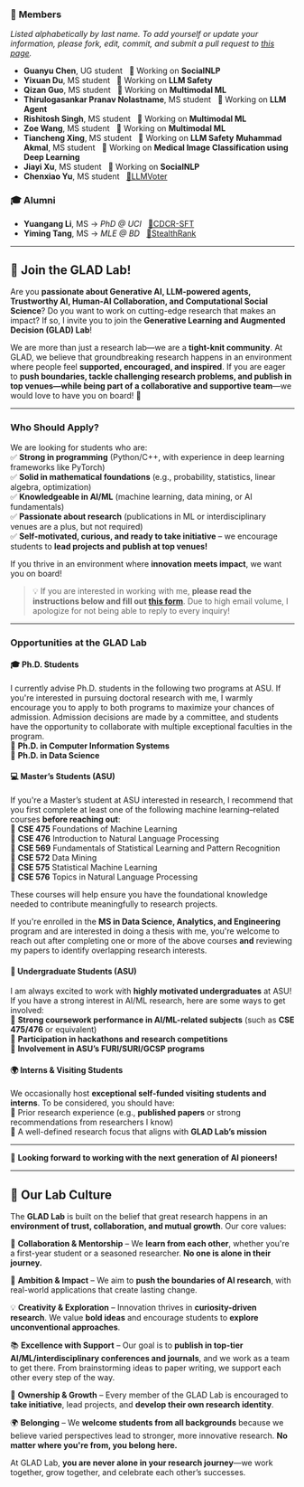 ### 👥 **Members**
*Listed alphabetically by last name. To add yourself or update your information, please fork, edit, commit, and submit a pull request to [this page](https://github.com/xiyanghu/xiyanghu.github.io/blob/main/_pages/joinus.md).*

- **Guanyu Chen**, UG student
  &nbsp;&nbsp;🔬 Working on **SocialNLP**
- **Yixuan Du**, MS student
  &nbsp;&nbsp;🔬 Working on **LLM Safety**
- **Qizan Guo**, MS student
  &nbsp;&nbsp;🔬 Working on **Multimodal ML**
- **Thirulogasankar Pranav Nolastname**, MS student
  &nbsp;&nbsp;🔬 Working on **LLM Agent**
- **Rishitosh Singh**, MS student
  &nbsp;&nbsp;🔬 Working on **Multimodal ML**
- **Zoe Wang**, MS student
  &nbsp;&nbsp;🔬 Working on **Multimodal ML**
- **Tiancheng Xing**, MS student
  &nbsp;&nbsp;🔬 Working on **LLM Safety**
   **Muhammad Akmal**, MS student
  &nbsp;&nbsp;🔬 Working on **Medical Image Classification using Deep Learning**
- **Jiayi Xu**, MS student
  &nbsp;&nbsp;🔬 Working on **SocialNLP**
- **Chenxiao Yu**, MS student
  &nbsp;&nbsp;[📄LLMVoter](https://arxiv.org/abs/2412.15291)

### 🎓 **Alumni**

- **Yuangang Li**, MS → *PhD @ UCI*
  &nbsp;&nbsp;[📄CDCR-SFT](https://arxiv.org/abs/2508.12495)
- **Yiming Tang**, MS → *MLE @ BD*
  &nbsp;&nbsp;[📄StealthRank](https://arxiv.org/abs/2504.05804)

---

## **🚀 Join the GLAD Lab!**  

Are you **passionate about Generative AI, LLM-powered agents, Trustworthy AI, Human-AI Collaboration, and Computational Social Science**? Do you want to work on cutting-edge research that makes an impact? If so, I invite you to join the **Generative Learning and Augmented Decision (GLAD) Lab**! 

We are more than just a research lab—we are a **tight-knit community**. At GLAD, we believe that groundbreaking research happens in an environment where people feel **supported, encouraged, and inspired**. If you are eager to **push boundaries, tackle challenging research problems, and publish in top venues—while being part of a collaborative and supportive team**—we would love to have you on board! 🚀

---

### **Who Should Apply?**  
We are looking for students who are:  
✅ **Strong in programming** (Python/C++, with experience in deep learning frameworks like PyTorch)  
✅ **Solid in mathematical foundations** (e.g., probability, statistics, linear algebra, optimization)  
✅ **Knowledgeable in AI/ML** (machine learning, data mining, or AI fundamentals)  
✅ **Passionate about research** (publications in ML or interdisciplinary venues are a plus, but not required)  
✅ **Self-motivated, curious, and ready to take initiative** – we encourage students to **lead projects and publish at top venues!**  

If you thrive in an environment where **innovation meets impact**, we want you on board!

> 💡 If you are interested in working with me, **please read the instructions below and fill out [this form](https://docs.google.com/forms/d/e/1FAIpQLSfK49daEc5MPc5WeE4NyvH73lihwTPay40cbExpYnIpW8LfzA/viewform?usp=dialog)**. Due to high email volume, I apologize for not being able to reply to every inquiry! 
 

---

### **Opportunities at the GLAD Lab**  

#### 🎓 **Ph.D. Students**  
I currently advise Ph.D. students in the following two programs at ASU. If you're interested in pursuing doctoral research with me, I warmly encourage you to apply to both programs to maximize your chances of admission. Admission decisions are made by a committee, and students have the opportunity to collaborate with multiple exceptional faculties in the program.  
🔸 **Ph.D. in Computer Information Systems**  
🔸 **Ph.D. in Data Science**  

#### 💻 **Master’s Students (ASU)**  
If you're a Master’s student at ASU interested in research, I recommend that you first complete at least one of the following machine learning–related courses **before reaching out**:  
📌 **CSE 475** Foundations of Machine Learning  
📌 **CSE 476** Introduction to Natural Language Processing  
📌 **CSE 569** Fundamentals of Statistical Learning and Pattern Recognition  
📌 **CSE 572** Data Mining  
📌 **CSE 575** Statistical Machine Learning  
📌 **CSE 576** Topics in Natural Language Processing  

These courses will help ensure you have the foundational knowledge needed to contribute meaningfully to research projects.

If you're enrolled in the **MS in Data Science, Analytics, and Engineering** program and are interested in doing a thesis with me, you're welcome to reach out after completing one or more of the above courses **and** reviewing my papers to identify overlapping research interests.

#### 🔬 **Undergraduate Students (ASU)**  
I am always excited to work with **highly motivated undergraduates** at ASU! If you have a strong interest in AI/ML research, here are some ways to get involved:  
🔹 **Strong coursework performance in AI/ML-related subjects** (such as **CSE 475/476** or equivalent)  
🔹 **Participation in hackathons and research competitions**  
🔹 **Involvement in ASU’s FURI/SURI/GCSP programs**  


#### 🌍 **Interns & Visiting Students**  
We occasionally host **exceptional self-funded visiting students and interns**. To be considered, you should have:  
🔹 Prior research experience (e.g., **published papers** or strong recommendations from researchers I know)  
🔹 A well-defined research focus that aligns with **GLAD Lab’s mission**  

---

🚀 **Looking forward to working with the next generation of AI pioneers!**  

---

## **🌟 Our Lab Culture**  
The **GLAD Lab** is built on the belief that great research happens in an **environment of trust, collaboration, and mutual growth**. Our core values:  

🤝 **Collaboration & Mentorship** – We **learn from each other**, whether you're a first-year student or a seasoned researcher. **No one is alone in their journey.**  

🚀 **Ambition & Impact** – We aim to **push the boundaries of AI research**, with real-world applications that create lasting change.  

💡 **Creativity & Exploration** – Innovation thrives in **curiosity-driven research**. We value **bold ideas** and encourage students to **explore unconventional approaches**.  

📚 **Excellence with Support** – Our goal is to **publish in top-tier AI/ML/interdisciplinary conferences and journals**, and we work as a team to get there. From brainstorming ideas to paper writing, we support each other every step of the way.  

🎯 **Ownership & Growth** – Every member of the GLAD Lab is encouraged to **take initiative**, lead projects, and **develop their own research identity**.  

🌍 **Belonging** – We **welcome students from all backgrounds** because we believe varied perspectives lead to stronger, more innovative research. **No matter where you're from, you belong here.**  

At GLAD Lab, **you are never alone in your research journey**—we work together, grow together, and celebrate each other’s successes.  
